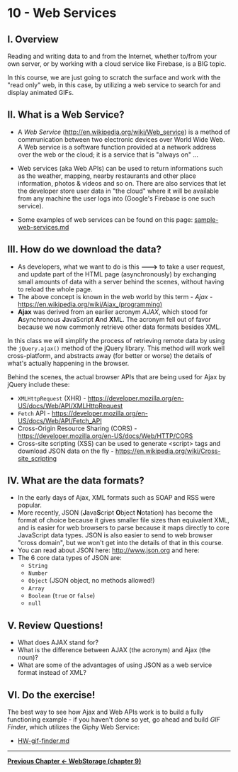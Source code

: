 # 10 - Web Services

## I. Overview
Reading and writing data to and from the Internet, whether to/from your own server, or by working with a cloud service like Firebase, is a BIG topic.

In this course, we are just going to scratch the surface and work with the "read only" web, in this case, by utilizing a web service to search for and display animated GIFs.

## II. What is a Web Service?

- A *Web Service* (http://en.wikipedia.org/wiki/Web_service) is a method of communication between two electronic devices over World Wide Web. A Web service is a software function provided at a network address over the web or the cloud; it is a service that is "always on" ...

- Web services (aka Web APIs) can be used to return informations such as the weather, mapping, nearby restaurants and other place information, photos & videos and so on. There are also services that let the developer store user data in "the cloud" where it will be available from any machine the user logs into (Google's Firebase is one such service). 

- Some examples of web services can be found on this page: [sample-web-services.md](../projects/_supporting-files/sample-web-services.md)


## III. How do we download the data?

- As developers, what we want to do is this **--->** to take a user request, and update part of the HTML page (asynchronously) by exchanging small amounts of data with a server behind the scenes, without having to reload the whole page.
- The above concept is known in the web world by this term - *Ajax* - https://en.wikipedia.org/wiki/Ajax_(programming)
- **Ajax** was derived from an earlier acronym *AJAX*, which stood for **A**synchronous **J**avaScript **A**nd **X**ML. The acronym fell out of favor because we now commonly retrieve other data formats besides XML.  

In this class we will simplify the process of retrieving remote data by using the `jQuery.ajax()` method of the jQuery library. This method will work well cross-platform, and abstracts away (for better or worse) the details of what's actually happening in the browser.

Behind the scenes, the actual browser APIs that are being used for Ajax by jQuery include these:

- `XMLHttpRequest` (XHR) - https://developer.mozilla.org/en-US/docs/Web/API/XMLHttpRequest
- `Fetch` API - https://developer.mozilla.org/en-US/docs/Web/API/Fetch_API
- Cross-Origin Resource Sharing (CORS) - https://developer.mozilla.org/en-US/docs/Web/HTTP/CORS
- Cross-site scripting (XSS) can be used to generate &lt;script> tags and download JSON data on the fly - https://en.wikipedia.org/wiki/Cross-site_scripting


## IV. What are the data formats?
- In the early days of Ajax, XML formats such as SOAP and RSS were popular.
- More recently, JSON (**J**ava**S**cript **O**bject **N**otation) has become the format of choice because it gives smaller file sizes than equivalent XML, and is easier for web browsers to parse because it maps directly to core JavaScript data types. JSON is also easier to send to web browser "cross domain", but we won't get into the details of that in this course.
- You can read about JSON here: http://www.json.org and here: 
- The 6 core data types of JSON are:
    - `String`
    - `Number`
    - `Object` (JSON object, no methods allowed!)
    - `Array`
    - `Boolean` (`true` or `false`)
    - `null`


## V. Review Questions!
- What does AJAX stand for?
- What is the difference between AJAX (the acronym) and Ajax (the noun)?
- What are some of the advantages of using JSON as a web service format instead of XML?

## VI. Do the exercise!
The best way to see how Ajax and Web APIs work is to build a fully functioning example - if you haven't done so yet, go ahead and build *GIF Finder*, which utilizes the Giphy Web Service:


- [HW-gif-finder.md](./HW-gif-finder.md)


<hr>

**[Previous Chapter <- WebStorage (chapter 9)](web-apps-9.md)**
